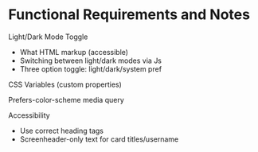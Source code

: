 # Functional Requirements and Notes

Light/Dark Mode Toggle

- What HTML markup (accessible)
- Switching between light/dark modes via Js
- Three option toggle: light/dark/system pref

CSS Variables (custom properties)

Prefers-color-scheme media query

Accessibility  

- Use correct heading tags
- Screenheader-only text for card titles/username